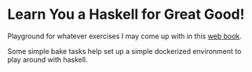 Learn You a Haskell for Great Good!
===================================

Playground for whatever exercises I may come up with in this [web
book](http://learnyouahaskell.com/introduction).

Some simple bake tasks help set up a simple dockerized environment to play
around with haskell.
